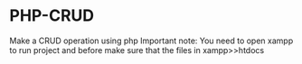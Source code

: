 # PHP-CRUD
Make a CRUD operation using php 
Important note: 
  You need to open xampp to run project and before make sure that the files in xampp>>htdocs
